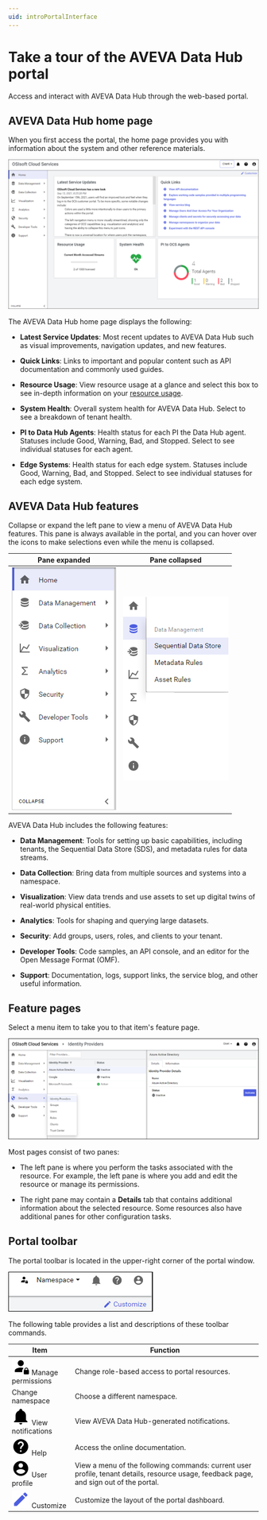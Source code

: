 ```yaml
---
uid: introPortalInterface
---
```


# Take a tour of the AVEVA Data Hub portal

Access and interact with AVEVA Data Hub through the web-based portal. 

## AVEVA Data Hub home page

When you first access the portal, the home page provides you with information about the system and other reference materials.

![Portal window](../images/portal-interface.png "Portal interface")

The AVEVA Data Hub home page displays the following:

- **Latest Service Updates**: Most recent updates to AVEVA Data Hub such as visual improvements, navigation updates, and new features.

- **Quick Links**: Links to important and popular content such as API documentation and commonly used guides.

- **Resource Usage**: View resource usage at a glance and select this box to see in-depth information on your [resource usage](xref:ResourceUsage).

- **System Health**: Overall system health for AVEVA Data Hub. Select to see a breakdown of tenant health.

- **PI to Data Hub Agents**: Health status for each PI the Data Hub agent. Statuses include Good, Warning, Bad, and Stopped. Select to see individual statuses for each agent.

- **Edge Systems**: Health status for each edge system. Statuses include Good, Warning, Bad, and Stopped. Select to see individual statuses for each edge system.

## AVEVA Data Hub features

Collapse or expand the left pane to view a menu of AVEVA Data Hub features. This pane is always available in the portal, and you can hover over the icons to make selections even while the menu is collapsed.

| Pane expanded | Pane collapsed |
|:--:|:--:|
| ![pane expanded](../images/left-pane-expanded.png) | ![pane collapsed](../images/left-pane-collapsed.png) |

AVEVA Data Hub includes the following features:

- **Data Management**: Tools for setting up basic capabilities, including tenants, the Sequential Data Store (SDS), and metadata rules for data streams.

- **Data Collection**: Bring data from multiple sources and systems into a namespace.

- **Visualization**: View data trends and use assets to set up digital twins of real-world physical entities.

- **Analytics**: Tools for shaping and querying large datasets.

- **Security**: Add groups, users, roles, and clients to your tenant.

- **Developer Tools**: Code samples, an API console, and an editor for the Open Message Format (OMF).

- **Support**: Documentation, logs, support links, the service blog, and other useful information.

## Feature pages

Select a menu item to take you to that item's feature page.

![Feature details](../images/feature-details.png "Feature details")

Most pages consist of two panes:

- The left pane is where you perform the tasks associated with the resource. For example, the left pane is where you add and edit the resource or manage its permissions.

- The right pane may contain a **Details** tab that contains additional information about the selected resource. Some resources also have additional panes for other configuration tasks.

## Portal toolbar

The portal toolbar is located in the upper-right corner of the portal window.

![Portal toolbar](../images/top-right-portal-window.png)

The following table provides a list and descriptions of these toolbar commands.

| Item          | Function |
|---------------|----------|
| ![Manage permissions icon](../../_icons/default/account-lock.svg) Manage permissions | Change role-based access to portal resources. |
| Change namespace | Choose a different namespace. |
| ![View notifications icon](../../_icons/default/bell.svg) View notifications | View AVEVA Data Hub-generated notifications. |
| ![Documentation icon](../../_icons/default/help-circle.svg) Help | Access the online documentation. |
| ![User Profile icon](../../_icons/default/account-circle.svg) User profile | View a menu of the following commands: current user profile, tenant details, resource usage, feedback page, and sign out of the portal. |
| ![Customize icon](../../_icons/branded/pencil.svg) Customize | Customize the layout of the portal dashboard. |
